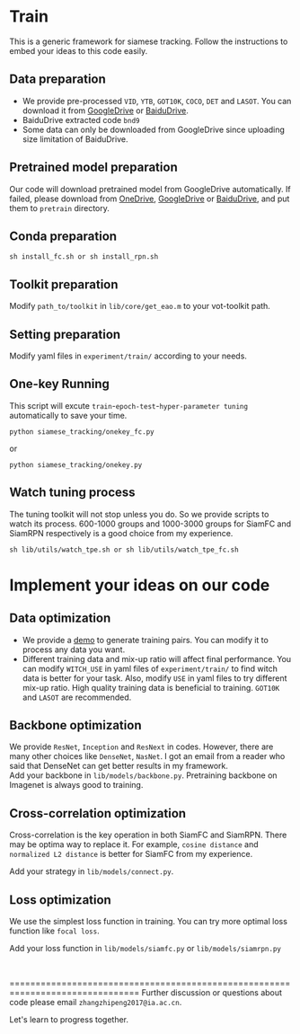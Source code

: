 # Train

This is a generic framework for siamese tracking. Follow the instructions to embed your ideas to this code easily.

## Data preparation
- We provide pre-processed `VID`, `YTB`, `GOT10K`, `COCO`, `DET` and `LASOT`. You can download it from [GoogleDrive](https://drive.google.com/drive/folders/1uknmCp927CcpNRoqiC7L4M-QIh60dQ2p?usp=sharing) or [BaiduDrive](https://pan.baidu.com/s/17_qGxspaXC96SzyPwP5rmQ).
- BaiduDrive extracted code `bnd9`
- Some data can only be downloaded from GoogleDrive since uploading size limitation of BaiduDrive.

## Pretrained model preparation
Our code will download pretrained model from GoogleDrive automatically. If failed, please download from [OneDrive](https://mailccsf-my.sharepoint.com/:u:/g/personal/zhipeng_mail_ccsf_edu/EXLC8YnM9B9Kq5KcqfjbFg4B-OIwp6ZflvW_p0s0K3R1_Q?e=XNqj3n), [GoogleDrive](https://drive.google.com/open?id=1RIMB9542xXp60bZwndTvmIt2jogxAIX3) or [BaiduDrive](https://pan.baidu.com/s/10VnODB7alKuLezt49Vfb3Q), and put them to `pretrain` directory.


## Conda preparation
```
sh install_fc.sh or sh install_rpn.sh
```

## Toolkit preparation
Modify `path_to/toolkit` in `lib/core/get_eao.m` to your vot-toolkit path.

## Setting preparation
Modify yaml files in `experiment/train/` according to your needs.

## One-key Running
This script will excute `train`-`epoch-test`-`hyper-parameter tuning` automatically to save your time.
```
python siamese_tracking/onekey_fc.py
```
or 

```
python siamese_tracking/onekey.py
```

## Watch tuning process
The tuning toolkit will not stop unless you do. So we provide scripts to watch its process. 600-1000 groups and 1000-3000 groups for SiamFC and SiamRPN respectively is a good choice from my experience.

```
sh lib/utils/watch_tpe.sh or sh lib/utils/watch_tpe_fc.sh
```

# Implement your ideas on our code

## Data optimization
- We provide a [demo](https://drive.google.com/file/d/1xytp3_vcaFC9Hvlqvei1PL8P5MhI7f0Y/view?usp=sharing) to generate training pairs. You can modify it to process any data you want.
- Different training data and mix-up ratio will affect final performance. You can modify `WITCH_USE` in yaml files of `experiment/train/` to find witch data is better for your task. Also, modify `USE` in yaml files to try different mix-up ratio. High quality training data is beneficial to training. `GOT10K` and `LASOT` are recommended.

## Backbone optimization
We provide `ResNet`, `Inception` and `ResNext` in codes. However, there are many other choices like `DenseNet`, `NasNet`. I got an email from a reader who said that DenseNet can get better results in my framework. <br/>
Add your backbone in `lib/models/backbone.py`. Pretraining backbone on Imagenet is always good to training.

## Cross-correlation optimization
Cross-correlation is the key operation in both SiamFC and SiamRPN. There may be optima way to replace it. For example, `cosine distance` and `normalized L2 distance` is better for SiamFC from my experience. <br/>

Add your strategy in `lib/models/connect.py`.

## Loss optimization
We use the simplest loss function in training. You can try more optimal loss function like `focal loss`. <br/>

Add your loss function in `lib/models/siamfc.py` or `lib/models/siamrpn.py`

<br/>


===============================================================================
Further discussion or questions about code please email `zhangzhipeng2017@ia.ac.cn`. <br/>

Let's learn to progress together.
